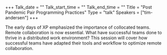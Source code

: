 +++
Talk_date = ""
Talk_start_time = ""
Talk_end_time = ""
Title = "Post Pandemic Pair Programming Practices"
Type = "talk"
Speakers = ["tim-andersen"]
+++

The early days of XP emphasized the importance of collocated teams. Remote collaboration is now essential. What have successful teams done to thrive in a distributed work environment? This session will cover how successful teams have adapted their tools and workflow to optimize remote collaboration.
